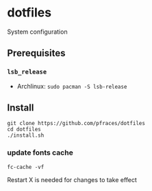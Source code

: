dotfiles
========

System configuration

Prerequisites
-------------

### `lsb_release`

*   Archlinux: `sudo pacman -S lsb-release`

Install
-------

    git clone https://github.com/pfraces/dotfiles
    cd dotfiles
    ./install.sh

### update fonts cache

    fc-cache -vf

Restart X is needed for changes to take effect
